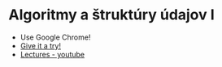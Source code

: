 # Algoritmy a štruktúry údajov I

- Use Google Chrome!
- <a href="https://m16peter.github.io/alsu/">Give it a try!</a>
- <a href="https://www.youtube.com/watch?v=-2nW6tu3ZAY">Lectures - youtube</a>
